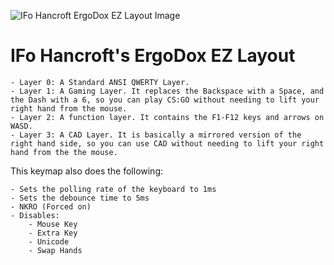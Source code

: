 ![IFo Hancroft ErgoDox EZ Layout Image](https://i.imgur.com/ibAjNXr.png)

# IFo Hancroft's ErgoDox EZ Layout

    - Layer 0: A Standard ANSI QWERTY Layer.
    - Layer 1: A Gaming Layer. It replaces the Backspace with a Space, and the Dash with a 6, so you can play CS:GO without needing to lift your right hand from the mouse.
    - Layer 2: A function layer. It contains the F1-F12 keys and arrows on WASD.
    - Layer 3: A CAD Layer. It is basically a mirrored version of the right hand side, so you can use CAD without needing to lift your right hand from the the mouse.

This keymap also does the following:

    - Sets the polling rate of the keyboard to 1ms
    - Sets the debounce time to 5ms
    - NKRO (Forced on)
    - Disables:
        - Mouse Key
        - Extra Key
        - Unicode
        - Swap Hands
